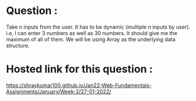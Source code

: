 # Question :
Take n inputs from the user. It has to be dynamic (multiple n inputs by user). i.e, I can enter 3 numbers as well as 30 numbers. It should give me the maximum of all of them. We will be using Array as the underlying data structure.
# Hosted link for this question :
https://shraykumar100.github.io/Jan22-Web-Fundamentals-Assignments/January/Week-2/27-01-2022/